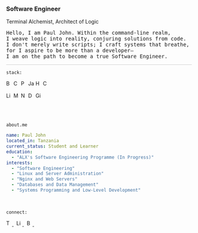 <h3>Software Engineer</h3>

<p>
<span>Terminal Alchemist</span>, <span>Architect of Logic</span>
</p>

<pre>
Hello, I am Paul John. Within the command-line realm,
I weave logic into reality, conjuring solutions from code.
I don't merely write scripts; I craft systems that breathe,
for I aspire to be more than a developer—
I am on the path to become a true Software Engineer.
</pre>

<div style="border-top: 1px solid #ccc; margin-top: 10px;"></div>

`stack:`

<p>
  <img src="https://cdn.simpleicons.org/bash/f5f5f5" alt="Bash" title="Bash" height="16" width="16">
  <img src="https://cdn.simpleicons.org/c/f5f5f5" alt="C" title="C" height="16" width="16">
  <img src="https://cdn.simpleicons.org/python/f5f5f5" alt="Python" title="Python" height="16" width="16">
  <img src="https://cdn.simpleicons.org/javascript/f5f5f5" alt="JavaScript" title="JavaScript" height="16" width="16">
  <img src="https://cdn.simpleicons.org/html5/f5f5f5" alt="HTML" title="HTML" height="16" width="16">
  <img src="https://cdn.simpleicons.org/css3/f5f5f5" alt="CSS" title="CSS" height="16" width="16">
</p>

<p>
  <img src="https://cdn.simpleicons.org/linux/f5f5f5" alt="Linux" title="Linux" height="16" width="16">
  <img src="https://cdn.simpleicons.org/mysql/f5f5f5" alt="MySQL" title="MySQL" height="16" width="16">
  <img src="https://cdn.simpleicons.org/nginx/f5f5f5" alt="Nginx" title="Nginx" height="16" width="16">
  <img src="https://cdn.simpleicons.org/docker/f5f5f5" alt="Docker" title="Docker" height="16" width="16">
  <img src="https://cdn.simpleicons.org/git/f5f5f5" alt="Git" title="Git" height="16" width="16">
</p>
<br><br>

<code>about.me</code>

```yaml
name: Paul John
located_in: Tanzania
current_status: Student and Learner
education:
  - "ALX's Software Engineering Programme (In Progress)"
interests:
  - "Software Engineering"
  - "Linux and Server Administration"
  - "Nginx and Web Servers"
  - "Databases and Data Management"
  - "Systems Programming and Low-Level Development"
```

<br>

<code>connect:</code>

<p>
  <a href="https://twitter.com/namestarlit">
    <img src="https://cdn.simpleicons.org/twitter/f5f5f5" alt="Twitter" height="16" width="16">
  </a>&nbsp;
  <a href="https://www.linkedin.com/in/namestarlit/">
    <img src="https://cdn.simpleicons.org/linkedin/f5f5f5" alt="LinkedIn" height="16" width="16">
  </a>&nbsp;
  <a href="https://bento.me/starlit">
    <img src="https://cdn.simpleicons.org/bento/f5f5f5" alt="Bento" height="16" width="16">
  </a>&nbsp;
</p>
